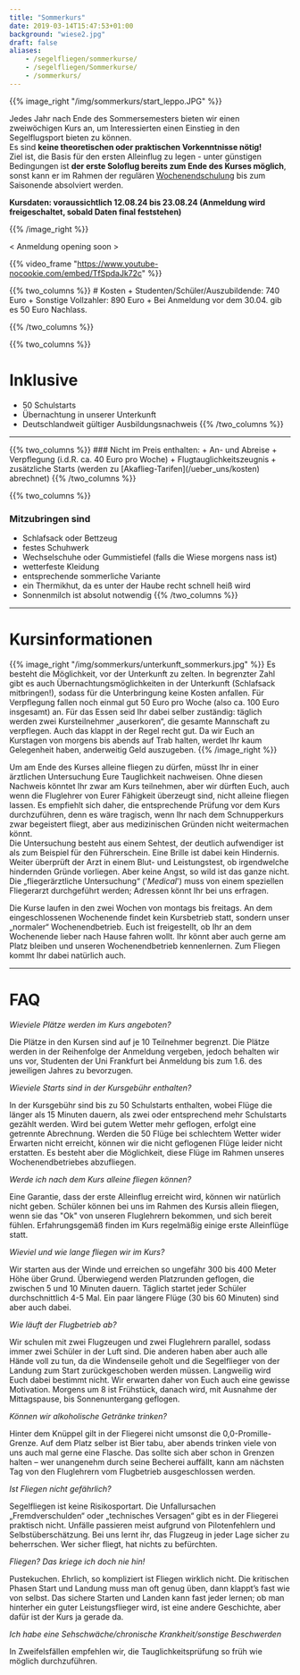 ```yaml
---
title: "Sommerkurs"
date: 2019-03-14T15:47:53+01:00
background: "wiese2.jpg"
draft: false
aliases:
    - /segelfliegen/sommerkurse/
    - /segelfliegen/Sommerkurse/
    - /sommerkurs/
---
```

{{% image_right "/img/sommerkurs/start_leppo.JPG" %}}

Jedes Jahr nach Ende des Sommersemesters bieten wir einen zweiwöchigen Kurs an, um Interessierten einen Einstieg in den Segelflugsport bieten zu können.
<br>Es sind **keine theoretischen oder praktischen Vorkenntnisse nötig!**
<br>Ziel ist, die Basis für den ersten Alleinflug zu legen - unter günstigen Bedingungen ist **der erste Soloflug bereits zum Ende des Kurses möglich**, sonst kann er im Rahmen der regulären [Wochenendschulung](/ueber_uns/flugbetrieb/#wochenendschulung) bis zum Saisonende absolviert werden.

**Kursdaten: voraussichtlich 12.08.24 bis 23.08.24 (Anmeldung wird freigeschaltet, sobald Daten final feststehen)**

{{% /image_right %}}

<!--***Hinweis zur Corona-Situation:***  
Wir beabsichtigen auch 2020, den Kurs wie geplant durchzuführen.  
Sollte die Situation im August schlimmstenfalls einen Kurs unmöglich machen, werden bereits gezahlte Kursgebühren zurückerstattet.-->

< Anmeldung opening soon >
<!--{{% button "Zur Anmeldung" "/home/sommerkurs_anmeldung/" %}}-->

<!-- {{% video_frame "https://www.youtube-nocookie.com/embed/aHpMFq7XPA8" %}} <!--Video Sommerkurs 2015-->
{{% video_frame "https://www.youtube-nocookie.com/embed/TfSpdaJk72c" %}} <!--Video Sommerkurs 2017-->

<div class="row">
{{% two_columns %}}
# Kosten
+ Studenten/Schüler/Auszubildende: 740 Euro
+ Sonstige Vollzahler: 890 Euro
+ Bei Anmeldung vor dem 30.04. gib es 50 Euro Nachlass.

{{% /two_columns %}}

{{% two_columns %}}
# Inklusive
+ 50 Schulstarts
+ Übernachtung in unserer Unterkunft
+ Deutschlandweit gültiger Ausbildungsnachweis
{{% /two_columns %}}
</div>

___

<div class="row">
{{% two_columns %}}
### Nicht im Preis enthalten:
+ An- und Abreise
+ Verpflegung (i.d.R. ca. 40 Euro pro Woche)
+ Flugtauglichkeitszeugnis
+ zusätzliche Starts (werden zu [Akaflieg-Tarifen](/ueber_uns/kosten) abrechnet)
{{% /two_columns %}}

{{% two_columns %}}
### Mitzubringen sind
+ Schlafsack oder Bettzeug
+ festes Schuhwerk
+ Wechselschuhe oder Gummistiefel (falls die Wiese morgens nass ist)
+ wetterfeste Kleidung
+ entsprechende sommerliche Variante
+ ein Thermikhut, da es unter der Haube recht schnell heiß wird
+ Sonnenmilch ist absolut notwendig
{{% /two_columns %}}
</div>

___

# Kursinformationen

{{% image_right "/img/sommerkurs/unterkunft_sommerkurs.jpg" %}}
Es besteht die Möglichkeit, vor der Unterkunft zu zelten. In begrenzter Zahl gibt es auch Übernachtungsmöglichkeiten in der Unterkunft (Schlafsack mitbringen!), sodass für die Unterbringung keine Kosten anfallen. Für Verpflegung fallen noch einmal gut 50 Euro pro Woche (also ca. 100 Euro insgesamt) an. Für das Essen seid Ihr dabei selber zuständig: täglich werden zwei Kursteilnehmer „auserkoren“, die gesamte Mannschaft zu verpflegen. Auch das klappt in der Regel recht gut. Da wir Euch an Kurstagen von morgens bis abends auf Trab halten, werdet Ihr kaum Gelegenheit haben, anderweitig Geld auszugeben.
{{% /image_right %}}

Um am Ende des Kurses alleine fliegen zu dürfen, müsst Ihr in einer ärztlichen Untersuchung Eure Tauglichkeit nachweisen. Ohne diesen Nachweis könntet Ihr zwar am Kurs teilnehmen, aber wir dürften Euch, auch wenn die Fluglehrer von Eurer Fähigkeit überzeugt sind, nicht alleine fliegen lassen. Es empfiehlt sich daher, die entsprechende Prüfung vor dem Kurs durchzuführen, denn es wäre tragisch, wenn Ihr nach dem Schnupperkurs zwar begeistert fliegt, aber aus medizinischen Gründen nicht weitermachen könnt.
<br>Die Untersuchung besteht aus einem Sehtest, der deutlich aufwendiger ist als zum Beispiel für den Führerschein. Eine Brille ist dabei kein Hindernis. Weiter überprüft der Arzt in einem Blut- und Leistungstest, ob irgendwelche hindernden Gründe vorliegen. Aber keine Angst, so wild ist das ganze nicht. Die „fliegerärztliche Untersuchung“ ('*Medical*') muss von einem speziellen Fliegerarzt durchgeführt werden; Adressen könnt Ihr bei uns erfragen.

Die Kurse laufen in den zwei Wochen von montags bis freitags. An dem eingeschlossenen Wochenende findet kein Kursbetrieb statt, sondern unser „normaler“ Wochenendbetrieb. Euch ist freigestellt, ob Ihr an dem Wochenende lieber nach Hause fahren wollt. Ihr könnt aber auch gerne am Platz bleiben und unseren Wochenendbetrieb kennenlernen. Zum Fliegen kommt Ihr dabei natürlich auch.
___

# FAQ

_Wieviele Plätze werden im Kurs angeboten?_

  Die Plätze in den Kursen sind auf je 10 Teilnehmer begrenzt. Die Plätze werden in der Reihenfolge der Anmeldung vergeben, jedoch behalten wir uns vor, Studenten der Uni Frankfurt bei Anmeldung bis zum 1.6. des jeweiligen Jahres zu bevorzugen.

_Wieviele Starts sind in der Kursgebühr enthalten?_

  In der Kursgebühr sind bis zu 50 Schulstarts enthalten, wobei Flüge die länger als 15 Minuten dauern, als zwei oder entsprechend mehr Schulstarts gezählt werden. Wird bei gutem Wetter mehr geflogen, erfolgt eine getrennte Abrechnung. Werden die 50 Flüge bei schlechtem Wetter wider Erwarten nicht erreicht, können wir die nicht geflogenen Flüge leider nicht erstatten. Es besteht aber die Möglichkeit, diese Flüge im Rahmen unseres Wochenendbetriebes abzufliegen.

_Werde ich nach dem Kurs alleine fliegen können?_

  Eine Garantie, dass der erste Alleinflug erreicht wird, können wir natürlich nicht geben. Schüler können bei uns im Rahmen des Kursis allein fliegen, wenn sie das "Ok" von unseren Fluglehrern bekommen, und sich bereit fühlen. Erfahrungsgemäß finden im Kurs regelmäßig einige erste Alleinflüge statt.

_Wieviel und wie lange fliegen wir im Kurs?_

  Wir starten aus der Winde und erreichen so ungefähr 300 bis 400 Meter Höhe über Grund. Überwiegend werden Platzrunden geflogen, die zwischen 5 und 10 Minuten dauern. Täglich startet jeder Schüler durchschnittlich 4-5 Mal. Ein paar längere Flüge (30 bis 60 Minuten) sind aber auch dabei.

_Wie läuft der Flugbetrieb ab?_

  Wir schulen mit zwei Flugzeugen und zwei Fluglehrern parallel, sodass immer zwei Schüler in der Luft sind. Die anderen haben aber auch alle Hände voll zu tun, da die Windenseile geholt und die Segelflieger von der Landung zum Start zurückgeschoben werden müssen. Langweilig wird Euch dabei bestimmt nicht. Wir erwarten daher von Euch auch eine gewisse Motivation. Morgens um 8 ist Frühstück, danach wird, mit Ausnahme der Mittagspause, bis Sonnenuntergang geflogen.

_Können wir alkoholische Getränke trinken?_

  Hinter dem Knüppel gilt in der Fliegerei nicht umsonst die 0,0-Promille-Grenze. Auf dem Platz selber ist Bier tabu, aber abends trinken viele von uns auch mal gerne eine Flasche. Das sollte sich aber schon in Grenzen halten – wer unangenehm durch seine Becherei auffällt, kann am nächsten Tag von den Fluglehrern vom Flugbetrieb ausgeschlossen werden.

_Ist Fliegen nicht gefährlich?_

  Segelfliegen ist keine Risikosportart. Die Unfallursachen „Fremdverschulden“ oder „technisches Versagen“ gibt es in der Fliegerei praktisch nicht. Unfälle passieren meist aufgrund von Pilotenfehlern und Selbstüberschätzung. Bei uns lernt ihr, das Flugzeug in jeder Lage sicher zu beherrschen. Wer sicher fliegt, hat nichts zu befürchten.

_Fliegen? Das kriege ich doch nie hin!_

  Pustekuchen. Ehrlich, so kompliziert ist Fliegen wirklich nicht. Die kritischen Phasen Start und Landung muss man oft genug üben, dann klappt’s fast wie von selbst. Das sichere Starten und Landen kann fast jeder lernen; ob man hinterher ein guter Leistungsflieger wird, ist eine andere Geschichte, aber dafür ist der Kurs ja gerade da.

_Ich habe eine Sehschwäche/chronische Krankheit/sonstige Beschwerden_

In Zweifelsfällen empfehlen wir, die Tauglichkeitsprüfung so früh wie möglich durchzuführen.
